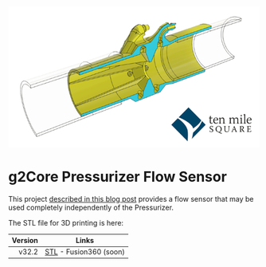 ![Flow sensor animation](./v32.2-Animation.gif)

# g2Core Pressurizer Flow Sensor

This project [described in this blog post](https://tenmilesquare.com/designing-and-building-a-ventilator-flow-sensor-from-home-pt-3/) provides a flow sensor that may be used completely independently of the Pressurizer.

The STL file for 3D printing is here:

| Version | Links |
| ----: | --- |
| v32.2 | [STL](./flow-sensor-v32.2.stl) - Fusion360 (soon) |
